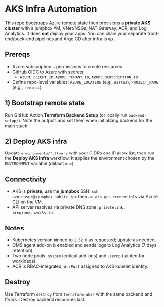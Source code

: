 # AKS Infra Automation

This repo bootstraps Azure remote state then provisions a **private AKS cluster** with a jumpbox VM, VNet/NSGs, NAT Gateway, ACR, and Log Analytics. It does **not** deploy your apps. You can chain your separate front-end/back-end pipelines and Argo CD after infra is up.

## Prereqs
- Azure subscription + permissions to create resources
- GitHub OIDC to Azure with secrets:
  - `AZURE_CLIENT_ID`, `AZURE_TENANT_ID`, `AZURE_SUBSCRIPTION_ID`
- Define repo-level variables: `AZURE_LOCATION` (e.g., `eastus`), `PROJECT_NAME` (e.g., `revinci`).

## 1) Bootstrap remote state
Run GitHub Action **Terraform Backend Setup** (or locally run `backend-setup/`). Note the outputs and set them when initializing backend for the main stack.

## 2) Deploy AKS infra
Update `environments/*.tfvars` with your CIDRs and IP allow list, then run the **Deploy AKS Infra** workflow. It applies the environment chosen by the `ENVIRONMENT` variable (default `dev`).

## Connectivity
- AKS is **private**; use the **jumpbox** SSH: `ssh azureuser@<jumpbox_public_ip>` then `az aks get-credentials` via Azure CLI on the VM.
- API server resolves via private DNS zone: `privatelink.<region>.azmk8s.io`.

## Notes
- Kubernetes version pinned to `1.32.0` as requested; update as needed.
- OMS agent add-on is enabled and sends logs to Log Analytics (7 days retention).
- Two node pools: `system` (critical add-ons) and `usernp` (tainted for workloads).
- ACR is RBAC-integrated; `AcrPull` assigned to AKS kubelet identity.

## Destroy
Use Terraform `destroy` from `terraform-aks/` with the same backend and tfvars. Destroy backend resources last.
